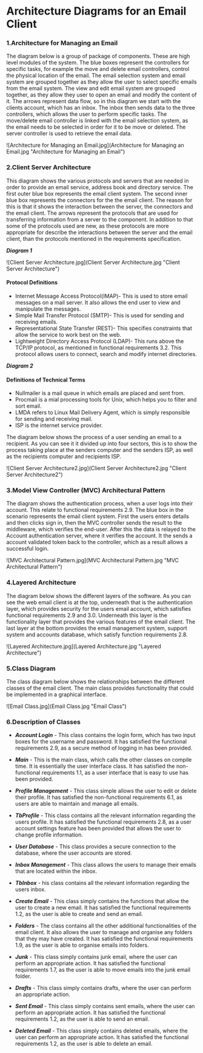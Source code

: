 # Architecture Diagrams for an Email Client 

### 1.Architecture for Managing an Email

The diagram below is a group of package of components. These are high level modules of the system.  The blue boxes represent the controllers for specific tasks, for example the move and delete email controllers, control the physical location of the email. The email selection system and email system are grouped together as they allow the user to select specific emails from the email system. The view and edit email system are grouped together, as they allow they user to open an email and modify the content of it. The arrows represent data flow, so in this diagram we start with the clients account, which has an inbox. The inbox then sends data to the three controllers, which allows the user to perform specific tasks. The move/delete email controller is linked with the email selection system, as the email needs to be selected in order for it to be move or deleted. The server controller is used to retrieve the email data. 
 
![Architecture for Managing an Email.jpg](Architecture for Managing an Email.jpg "Architecture for Managing an Email")   


### 2.Client Server Architecture 

This diagram shows the various protocols and servers that are needed in order to provide an email service, address book and directory service. The first outer blue box represents the email client system. The second inner blue box represents the connectors for the the email client. The reason for this is that it shows the interaction between the server, the connectors and the email client. The arrows represent the protocols that are used for transferring information from a server to the component. In addition to that some of the protocols used are new, as these protocols are more appropriate for describe the interactions between the server and the email client, than the protocols mentioned in the requirements specification.

     
**_Diagram 1_**

![Client Server Architecture.jpg](Client Server Architecture.jpg "Client Server Architecture") 

#### Protocol Definitions

- Internet Message Access Protocol(IMAP)- This is used to store email messages on a mail server. It also allows the end user to view and manipulate the messages. 
- Simple Mail Transfer Protocol (SMTP)- This is used for sending and receiving emails. 
- Representational State Transfer (REST)- This specifies constraints that allow the service to work best on the web. 
- Lightweight Directory Access Protocol (LDAP)- This runs above the TCP/IP protocol, as mentioned in functional requirements 3.2. This protocol allows users to connect, search and modify internet directories.  


**_Diagram 2_**


#### Definitions of Technical Terms
- Nullmailer is a mail queue in which emails are placed and sent from.  
- Procmail is a mial processing tools for Unix, which helps you to filter and sort email. 
- LMDA refers to Linux Mail Delivery Agent, which is simply responsible  for sending and receiving mail.
- ISP is the internet service provider.

The diagram below shows the process of a user sending an email to a recipient. As you can see it it divided up into four sectors, this is to show the process taking place at the senders computer and the senders ISP, as well as the recipients computer and recipients ISP. 
 
![Client Server Architecture2.jpg](Client Server Architecture2.jpg "Client Server Architecture2") 



### 3.Model View Controller (MVC) Architectural Pattern 

The diagram shows the authentication process, when a user logs into their account. This relate to functional requirements 2.9. The blue box in the scenario represents the email client system. First the users enters details and then clicks sign in, then the MVC controller sends the result to the middleware, which verifies the end-user. After this the data is relayed to the Account authentication server, where it verifies the account. It the sends a account validated token back to the controller, which as a result allows a successful login. 

![MVC Architectural Pattern.jpg](MVC Architectural Pattern.jpg "MVC Architectural Pattern")


### 4.Layered Architecture

The diagram below shows the different layers of the software. As you can see the web email client is at the top, underneath that is the authentication layer, which provides security for the users email account, which satisfies functional requirements 2.9 and 3.0. Underneath this layer is the functionality layer that provides the various features of the email client. The last layer at the bottom provides the email management system, support system and accounts database, which satisfy function requirements 2.8.      

![Layered Architecture.jpg](Layered Architecture.jpg "Layered Architecture")



### 5.Class Diagram


The class diagram below shows the relationships between the different classes of the email client. The main class provides functionality that could be implemented in a graphical interface.

![Email Class.jpg](Email Class.jpg "Email Class")


### 6.Description of Classes

- **_Account Login_** - This class contains the login form, which has two  input boxes for the username and password. It has satisfied the functional requirements 2.9, as a secure method of logging in has been provided. 

- **_Main_** - This is the main class, which calls the other classes on compile time. It is essentially the user interface class. It has satisfied the non-functional requirements 1.1, as a user interface that is easy to use has been provided. 

- **_Profile Management_** - This class simple allows the user to edit or delete their profile. It has satisfied the non-functional requirements 6.1, as users are able to maintain and manage all emails. 


- **_TbProfile_** - This class contains all the relevant information regarding the users profile. It has satisfied the functional requirements 2.8, as a user account settings feature has been provided that allows the user to change profile information.  

- **_User Database_** - This class provides a secure connection to the database, where the user accounts are stored. 

- **_Inbox Management_** - This class allows the users to manage their emails that are located within the inbox.

- **_TbInbox_** - his class contains all the relevant information regarding the users inbox. 

- **_Create Email_** - This class simply contains the functions that allow the user to create a new email. It has satisfied the functional requirements 1.2, as  the user is able to create and send an email.
 
- **_Folders_** - The class contains all the other additional functionalities of the email client. It also allows the user to manage and organise any folders that they may have created. It has satisfied the functional requirements 1.9, as  the user is able to organise emails into folders. 

- **_Junk_** - This class simply contains junk email, where the user can perform an appropriate action. It has satisfied the functional requirements 1.7, as  the user is able to move emails into the junk email folder. 

- **_Drafts_** - This class simply contains drafts, where the user can perform an appropriate action.

- **_Sent Email_** - This class simply contains sent emails, where the user can perform an appropriate action. It has satisfied the functional requirements 1.2, as  the user is able to send an email.

- **_Deleted Email_** - This class simply contains deleted emails, where the user can perform an appropriate action. It has satisfied the functional requirements 1.2, as  the user is able to delete an email.
